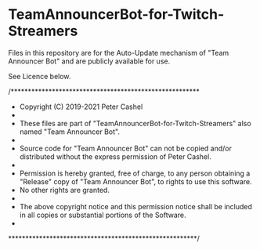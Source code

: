 # TeamAnnouncerBot-for-Twitch-Streamers

 Files in this repository are for the Auto-Update mechanism of "Team Announcer Bot" and are publicly available for use.

 See Licence below.
 
/*******************************************************
 * Copyright (C) 2019-2021 Peter Cashel
 * 
 * These files are part of "TeamAnnouncerBot-for-Twitch-Streamers" also named "Team Announcer Bot".
 * 
 * Source code for "Team Announcer Bot" can not be copied and/or distributed without the express permission of Peter Cashel.
 * 
 * Permission is hereby granted, free of charge, to any person obtaining a "Release" copy of "Team Announcer Bot", to rights to use this software.
 * No other rights are granted.
 *
 * The above copyright notice and this permission notice shall be included in all copies or substantial portions of the Software.
 * 
 *******************************************************/

